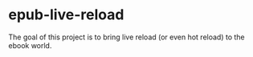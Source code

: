 # epub-live-reload

The goal of this project is to bring live reload (or even hot reload) to the ebook world.
